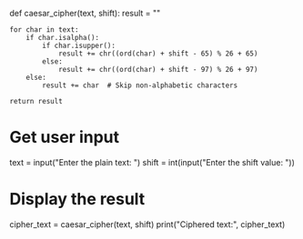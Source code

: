 def caesar_cipher(text, shift):
    result = ""
    
    for char in text:
        if char.isalpha():
            if char.isupper():
                result += chr((ord(char) + shift - 65) % 26 + 65)
            else:
                result += chr((ord(char) + shift - 97) % 26 + 97)
        else:
            result += char  # Skip non-alphabetic characters
    
    return result

# Get user input
text = input("Enter the plain text: ")
shift = int(input("Enter the shift value: "))

# Display the result
cipher_text = caesar_cipher(text, shift)
print("Ciphered text:", cipher_text)
